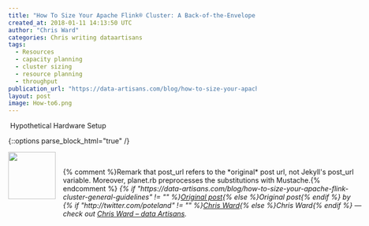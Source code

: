 ```yaml
---
title: "How To Size Your Apache Flink® Cluster: A Back-of-the-Envelope Calculation"
created_at: 2018-01-11 14:13:50 UTC
author: "Chris Ward"
categories: Chris writing dataartisans
tags: 
  - Resources
  - capacity planning
  - cluster sizing
  - resource planning
  - throughput
publication_url: "https://data-artisans.com/blog/how-to-size-your-apache-flink-cluster-general-guidelines"
layout: post
image: How-to6.png
---
```

&nbsp;Hypothetical Hardware Setup


{::options parse_block_html="true" /}
<div class="author">
   <img src="http://www.rss-specifications.com/rss-spec-rss.gif" style="width: 96px; height: 96;">
   <span style="position: absolute; padding: 32px 15px;">{% comment %}Remark that post_url refers to the *original* post url, not Jekyll's post_url variable. Moreover, planet.rb preprocesses the substitutions with Mustache.{% endcomment %}
      <i>{% if "https://data-artisans.com/blog/how-to-size-your-apache-flink-cluster-general-guidelines" != "" %}<a href="https://data-artisans.com/blog/how-to-size-your-apache-flink-cluster-general-guidelines">Original post</a>{% else %}Original post{% endif %} by {% if "http://twitter.com/poteland" != "" %}<a href="http://twitter.com/poteland">Chris Ward</a>{% else %}Chris Ward{% endif %} &mdash; check out <a href="https://data-artisans.com">Chris Ward – data Artisans</a>.</i>
  </span>
</div>

